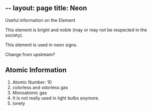 --
layout: page
title: Neon
---
Useful information on the Element

This element is bright and noble (may or may not be respected in the society).

This element is used in neon signs.

Change from upstream?
## Atomic Information
1. Atomic Number: 10
2. colorless and odorless gas
3. Monoatomic gas
4. It is not really used in light bulbs anymore.
5. lonely

